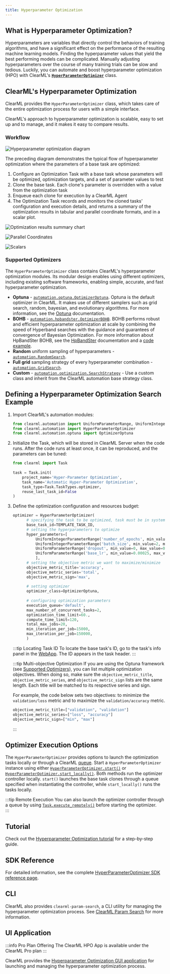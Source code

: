 ```yaml
---
title: Hyperparameter Optimization
---
```


## What is Hyperparameter Optimization?
Hyperparameters are variables that directly control the behaviors of training algorithms, and have a significant effect on 
the performance of the resulting machine learning models. Finding the hyperparameter values that yield the best 
performing models can be complicated. Manually adjusting hyperparameters over the course of many training trials can be 
slow and tedious. Luckily, you can automate and boost hyperparameter optimization (HPO) with ClearML's 
[**`HyperParameterOptimizer`**](../references/sdk/hpo_optimization_hyperparameteroptimizer.md) class.

## ClearML's Hyperparameter Optimization

ClearML provides the `HyperParameterOptimizer` class, which takes care of the entire optimization process for users 
with a simple interface.  

ClearML's approach to hyperparameter optimization is scalable, easy to set up and to manage, and it makes it easy to 
compare results.

### Workflow

![Hyperparameter optimization diagram](../img/hpo_diagram.png)

The preceding diagram demonstrates the typical flow of hyperparameter optimization where the parameters of a base task are optimized: 

1. Configure an Optimization Task with a base task whose parameters will be optimized, optimization targets, and a set of parameter values to 
   test
1. Clone the base task. Each clone's parameter is overridden with a value from the optimization task  
1. Enqueue each clone for execution by a ClearML Agent
1. The Optimization Task records and monitors the cloned tasks' configuration and execution details, and returns a 
   summary of the optimization results in tabular and parallel coordinate formats, and in a scalar plot. 
 

![Optimization results summary chart](../img/fundamentals_hpo_summary.png)

<Collapsible title="Parallel coordinate and scalar plots" type="screenshot">

![Parallel Coordinates](../img/fundamentals_hpo_parallel_coordinates.png)

![Scalars](../img/fundamentals_hpo_scalars.png)

</Collapsible>

### Supported Optimizers

The `HyperParameterOptimizer` class contains ClearML's hyperparameter optimization modules. Its modular design enables 
using different optimizers, including existing software frameworks, enabling simple, accurate, and fast hyperparameter 
optimization.

* **Optuna** - [`automation.optuna.OptimizerOptuna`](../references/sdk/hpo_optuna_optuna_optimizeroptuna.md). Optuna is the default optimizer in ClearML. It makes use of 
  different samplers such as grid search, random, bayesian, and evolutionary algorithms. 
  For more information, see the [Optuna](https://optuna.readthedocs.io/en/latest/) 
  documentation.
* **BOHB** - [`automation.hpbandster.OptimizerBOHB`](../references/sdk/hpo_hpbandster_bandster_optimizerbohb.md). BOHB performs robust and efficient hyperparameter optimization 
  at scale by combining the speed of Hyperband searches with the guidance and guarantees of convergence of Bayesian Optimization. 
  For more information about HpBandSter BOHB, see the [HpBandSter](https://automl.github.io/HpBandSter/build/html/index.html) 
  documentation and a [code example](../guides/frameworks/pytorch/notebooks/image/hyperparameter_search.md).
* **Random** uniform sampling of hyperparameters - [`automation.RandomSearch`](../references/sdk/hpo_optimization_randomsearch.md).
* **Full grid** sampling strategy of every hyperparameter combination - [`automation.GridSearch`](../references/sdk/hpo_optimization_gridsearch.md).
* **Custom** - [`automation.optimization.SearchStrategy`](https://github.com/allegroai/clearml/blob/master/clearml/automation/optimization.py#L268) - Use a custom class and inherit from the ClearML automation base strategy class. 


## Defining a Hyperparameter Optimization Search Example

1. Import ClearML's automation modules: 

   ```python 
   from clearml.automation import UniformParameterRange, UniformIntegerParameterRange
   from clearml.automation import HyperParameterOptimizer
   from clearml.automation.optuna import OptimizerOptuna
   ```
1. Initialize the Task, which will be stored in ClearML Server when the code runs. After the code runs at least once, 
   it can be reproduced, and the parameters can be tuned:
   ```python
   from clearml import Task
  
   task = Task.init(
       project_name='Hyper-Parameter Optimization',
       task_name='Automatic Hyper-Parameter Optimization',
       task_type=Task.TaskTypes.optimizer,
       reuse_last_task_id=False
   )
   ```

1. Define the optimization configuration and resources budget:
   ```python
   optimizer = HyperParameterOptimizer(
         # specifying the task to be optimized, task must be in system already so it can be cloned
         base_task_id=TEMPLATE_TASK_ID,  
         # setting the hyperparameters to optimize
         hyper_parameters=[
             UniformIntegerParameterRange('number_of_epochs', min_value=2, max_value=12, step_size=2),
             UniformIntegerParameterRange('batch_size', min_value=2, max_value=16, step_size=2),
             UniformParameterRange('dropout', min_value=0, max_value=0.5, step_size=0.05),
             UniformParameterRange('base_lr', min_value=0.00025, max_value=0.01, step_size=0.00025),
             ],
         # setting the objective metric we want to maximize/minimize
         objective_metric_title='accuracy',
         objective_metric_series='total',
         objective_metric_sign='max',  
 
         # setting optimizer  
         optimizer_class=OptimizerOptuna,
     
         # configuring optimization parameters
         execution_queue='default',  
         max_number_of_concurrent_tasks=2,  
         optimization_time_limit=60., 
         compute_time_limit=120, 
         total_max_jobs=20,  
         min_iteration_per_job=15000,  
         max_iteration_per_job=150000,  
         )
   ```

   :::tip Locating Task ID
   To locate the base task's ID, go to the task's info panel in the [WebApp](../webapp/webapp_overview.md). The ID appears 
   in the task header.
   :::

   :::tip Multi-objective Optimization
   If you are using the Optuna framework (see [Supported Optimizers](#supported-optimizers)), you can list multiple optimization objectives. 
   When doing so, make sure the `objective_metric_title`, `objective_metric_series`, and `objective_metric_sign` lists 
   are the same length. Each title will be matched to its respective series and sign. 

   For example, the code below sets two objectives: to minimize the `validation/loss` metric and to maximize the `validation/accuracy` metric. 
   ```python
   objective_metric_title=["validation", "validation"]
   objective_metric_series=["loss", "accuracy"]
   objective_metric_sign=["min", "max"]
   ```
   :::


## Optimizer Execution Options
The `HyperParameterOptimizer` provides options to launch the optimization tasks locally or through a ClearML [queue](agents_and_queues.md#what-is-a-queue).
Start a `HyperParameterOptimizer` instance using either [`HyperParameterOptimizer.start()`](../references/sdk/hpo_optimization_hyperparameteroptimizer.md#start) 
or [`HyperParameterOptimizer.start_locally()`](../references/sdk/hpo_optimization_hyperparameteroptimizer.md#start_locally). 
Both methods run the optimizer controller locally. `start()` launches the base task clones through a queue 
specified when instantiating the controller, while `start_locally()` runs the tasks locally.

:::tip Remote Execution
You can also launch the optimizer controller through a queue by using [`Task.execute_remotely()`](../references/sdk/task.md#execute_remotely) 
before starting the optimizer.  
::: 


## Tutorial

Check out the [Hyperparameter Optimization tutorial](../guides/optimization/hyper-parameter-optimization/examples_hyperparam_opt.md) for a step-by-step guide.

## SDK Reference

For detailed information, see the complete [HyperParameterOptimizer SDK reference page](../references/sdk/hpo_optimization_hyperparameteroptimizer.md).

## CLI

ClearML also provides `clearml-param-search`, a CLI utility for managing the hyperparameter optimization process. See 
[ClearML Param Search](../apps/clearml_param_search.md) for more information. 

## UI Application

:::info Pro Plan Offering
The ClearML HPO App is available under the ClearML Pro plan
:::

ClearML provides the [Hyperparameter Optimization GUI application](../webapp/applications/apps_hpo.md) for launching and 
managing the hyperparameter optimization process. 
